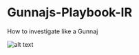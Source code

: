 # Gunnajs-Playbook-IR

How to investigate like a Gunnaj

![alt text](https://github.com/GunzyPunzy/Gunnajs-Playbook-IR/blob/main/andfader-forensics.png)

